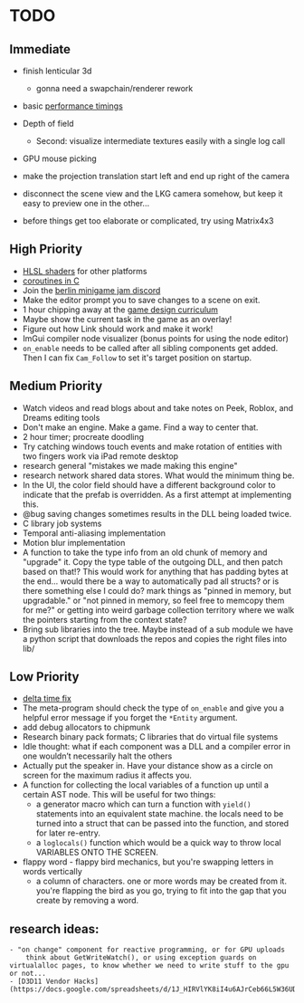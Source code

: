 # TODO

## Immediate

- finish lenticular 3d
    - gonna need a swapchain/renderer rework
- basic [performance timings](http://reedbeta.com/blog/gpu-profiling-101/)
- Depth of field
    - Second: visualize intermediate textures easily with a single log call

- GPU mouse picking
- make the projection translation start left and end up right of the camera
- disconnect the scene view and the LKG camera somehow, but keep it easy to preview one in the other...
- before things get too elaborate or complicated, try using Matrix4x3 

## High Priority
- [HLSL shaders](https://github.com/microsoft/ShaderConductor) for other platforms
- [coroutines in C](https://www.chiark.greenend.org.uk/~sgtatham/coroutines.html)
- Join the [berlin minigame jam discord](https://discord.gg/evM44ns)
- Make the editor prompt you to save changes to a scene on exit.
- 1 hour chipping away at the [game design curriculum](https://www.riotgames.com/en/urf-academy/curriculum-guide)
- Maybe show the current task in the game as an overlay!
- Figure out how Link should work and make it work!
- ImGui compiler node visualizer (bonus points for using the node editor)
- `on_enable` needs to be called after all sibling components get added. Then I
  can fix `Cam_Follow` to set it's target position on startup.

## Medium Priority
- Watch videos and read blogs about and take notes on Peek, Roblox, and Dreams editing tools
- Don't make an engine. Make a game. Find a way to center that.
- 2 hour timer; procreate doodling
- Try catching windows touch events and make rotation of entities with two fingers work via iPad remote desktop
- research general "mistakes we made making this engine"
- research network shared data stores. What would the minimum thing be.
- In the UI, the color field should have a different background color to
  indicate that the prefab is overridden. As a first attempt at implementing
  this.
- @bug saving changes sometimes results in the DLL being loaded twice.
- C library job systems
- Temporal anti-aliasing implementation 
- Motion blur implementation
- A function to take the type info from an old chunk of memory and "upgrade"
  it. Copy the type table of the outgoing DLL, and then patch based on that!?
  This would work for anything that has padding bytes at the end... would there
  be a way to automatically pad all structs? or is there something else I could
  do? mark things as "pinned in memory, but upgradable." or "not pinned in
      memory, so feel free to memcopy them for me?" or getting into weird
      garbage collection territory where we walk the pointers starting from the
      context state?
- Bring sub libraries into the tree. Maybe instead of a sub module we have a
  python script that downloads the repos and copies the right files into lib/

## Low Priority
- [delta time fix](https://blogs.unity3d.com/2020/10/01/fixing-time-deltatime-in-unity-2020-2-for-smoother-gameplay-what-did-it-take/)
- The meta-program should check the type of `on_enable` and give you a helpful
  error message if you forget the `*Entity` argument.
- add debug allocators to chipmunk
- Research binary pack formats; C libraries that do virtual file systems
- Idle thought: what if each component was a DLL and a compiler error in one
  wouldn’t necessarily halt the others
- Actually put the speaker in. Have your distance show as a circle on screen
  for the maximum radius it affects you.
- A function for collecting the local variables of a function up until a
  certain AST node. This will be useful for two things:
    - a generator macro which can turn a function with `yield()` statements
      into an equivalent state machine. the locals need to be turned into a
      struct that can be passed into the function, and stored for later
      re-entry.
    - a `loglocals()` function which would be a quick way to throw local
      VARIABLES ONTO THE SCREEN.
- flappy word - flappy bird mechanics, but you're swapping letters in words vertically
    - a column of characters. one or more words may be created from it. you're flapping the bird as you go, trying to fit into the gap that you create by removing a word.


## research ideas:
    - "on change" component for reactive programming, or for GPU uploads
        think about GetWriteWatch(), or using exception guards on virtualalloc pages, to know whether we need to write stuff to the gpu or not...
    - [D3D11 Vendor Hacks](https://docs.google.com/spreadsheets/d/1J_HIRVlYK8iI4u6AJrCeb66L5W36UDkd9ExSCku9s_o/edit#gid=0)


